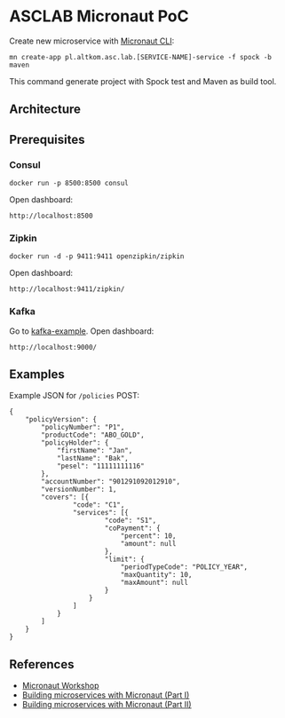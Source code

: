# ASCLAB Micronaut PoC

Create new microservice with [Micronaut CLI](http://guides.micronaut.io/micronaut-cli/guide/index.html):
```
mn create-app pl.altkom.asc.lab.[SERVICE-NAME]-service -f spock -b maven
```

This command generate project with Spock test and Maven as build tool.

## Architecture

## Prerequisites

### Consul
```
docker run -p 8500:8500 consul
```
Open dashboard:
```
http://localhost:8500
```
### Zipkin
```
docker run -d -p 9411:9411 openzipkin/zipkin
```
Open dashboard:
```
http://localhost:9411/zipkin/
```

### Kafka
Go to [kafka-example](kafka-docker/README.md).
Open dashboard:
```
http://localhost:9000/
```

## Examples

Example JSON for `/policies` POST:
```
{
	"policyVersion": {
		"policyNumber": "P1",
		"productCode": "ABO_GOLD",
		"policyHolder": {
			"firstName": "Jan",
			"lastName": "Bak",
			"pesel": "11111111116"
		},
		"accountNumber": "901291092012910",
		"versionNumber": 1,
		"covers": [{
				"code": "C1",
				"services": [{
						"code": "S1",
						"coPayment": {
							"percent": 10,
							"amount": null
						},
						"limit": {
							"periodTypeCode": "POLICY_YEAR",
							"maxQuantity": 10,
							"maxAmount": null
						}
					}
				]
			}
		]
	}
}
```

## References
* [Micronaut Workshop](https://alvarosanchez.github.io/micronaut-workshop/)
* [Building microservices with Micronaut (Part I)](https://mfarache.github.io/mfarache/Building-microservices-Micronoaut/)
* [Building microservices with Micronaut (Part II)](https://mfarache.github.io/mfarache/Traceability-microservices-Micronoaut/)